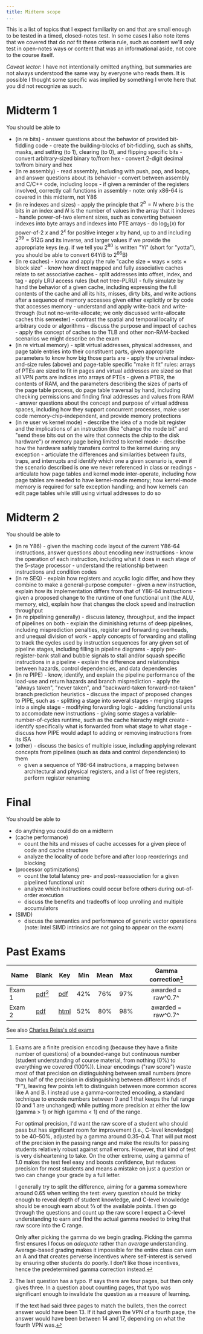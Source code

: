 ```yaml
---
title: Midterm scope
...
```


This is a list of topics that I expect familiarity on and that are small enough to be tested in a timed, closed-notes test. In some cases I also note items that we covered that do *not* fit these criteria rule, such as content we'll only test in open-notes ways or content that was an informational aside, not core to the course itself.

*Caveat lector*: I have not intentionally omitted anything, but summaries are not always understood the same way by everyone who reads them. It is possible I thought some specific was implied by something I wrote here that you did not recognize as such.

# Midterm 1

You should be able to

- (in re bits)
        - answer questions about the behavior of provided bit-fiddling code
        - create the building-blocks of bit-fiddling, such as shifts, masks, and setting (to 1), clearing (to 0), and flipping specific bits
        - convert arbitrary-sized binary to/from hex
        - convert 2-digit decimal to/from binary and hex
- (in re assembly)
        - read assembly, including with push, pop, and loops, and answer questions about its behavior
        - convert between assembly and C/C++ code, including loops
        - if given a reminder of the registers involved, correctly call functions in assembly
        - note: only x86-64 is covered in this midterm, not Y86
- (in re indexes and sizes)
        - apply the principle that $2^b = N$ where $b$ is the bits in an index and $N$ is the number of values in the array that it indexes
        - handle power-of-two element sizes, such as converting between indexes into byte arrays and indexes into PTE arrays
        - do $\log_2(x)$ for power-of-2 $x$ and $2^x$ for positive integer $x$ by hand, up to and including $2^{39} = 512$G and its inverse, and larger values if we provide the appropriate keys (e.g. if we tell you $2^{80}$ is written "Yi" (short for "yotta"), you should be able to convert $64$YiB to $2^{86}$B)
- (in re caches)
        - know and apply the rule "cache size = ways × sets × block size"
        - know how direct mapped and fully associative caches relate to set associative caches
        - split addresses into offset, index, and tag
        - apply LRU access rules (but not tree-PLRU)
        - fully simulate by hand the behavior of a given cache, including expressing the full contents of the cache and all its hits, misses, dirty bits, and write actions after a sequence of memory accesses given either explicitly or by code that accesses memory
        - understand and apply write-back and write-through (but not no-write-allocate; we only discussed write-allocate caches this semester)
        - contrast the spatial and temporal locality of arbitrary code or algorithms
        - discuss the purpose and impact of caches
        - apply the concept of caches to the TLB and other non-RAM-backed scenarios we might describe on the exam
- (in re virtual memory)
        - split virtual addresses, physical addresses, and page table entries into their constituent parts, given appropriate parameters to know how big those parts are
        - apply the universal index-and-size rules (above) and page-table specific "make it fit" rules: arrays of PTEs are sized to fit in pages and virtual addresses are sized so that all VPN parts are indices into arrays of PTEs
        - given a PTBR, the contents of RAM, and the parameters describing the sizes of parts of the page table process, do page table traversal by hand, including checking permissions and finding final addresses and values from RAM
        - answer questions about the concept and purpose of virtual address spaces, including how they support concurrent processes, make user code memory-chip-independent, and provide memory protections
- (in re user vs kernel mode)
        - describe the idea of a mode bit register and the implications of an instruction (like "change the mode bit" and "send these bits out on the wire that connects the chip to the disk hardware") or memory page being limited to kernel mode
        - describe how the hardware safely transfers control to the kernel during any exception
        - articulate the differences and similarities between faults, traps, and interrupts and identify which one a given scenario is, even if the scenario described is one we never referenced in class or readings
        - articulate how page tables and kernel mode inter-operate, including how page tables are needed to have kernel-mode memory; how kernel-mode memory is required for safe exception handling; and how kernels can edit page tables while still using virtual addresses to do so
        
# Midterm 2

You should be able to

- (in re Y86)
        - given the maching code layout of the current Y86-64 instructions, answer questions about encoding new instructions
        - know the operation of each instruction, including what it does in each stage of the 5-stage processor
        - understand the relationship between instructions and condition codes
- (in re SEQ)
        - explain how registers and acyclic logic differ, and how they combine to make a general-purpose computer
        - given a new instruction, explain how its implementation differs from that of Y86-64 instructions
        - given a proposed change to the runtime of one functional unit (the ALU, memory, etc), explain how that changes the clock speed and instruction throughput
- (in re pipelining generally)
        - discuss latency, throughput, and the impact of pipelines on both
        - explain the diminishing returns of deep pipelines, including misprediction penalties, register and forwarding overheads, and unequal division of work
        - apply concepts of forwarding and stalling to track the cycles used by instruction sequences for any given set of pipeline stages, including filling in pipeline diagrams
        - apply per-register-bank stall and bubble signals to stall and/or squash specific instructions in a pipeline
        - explain the difference and relationships between hazards, control dependencies, and data dependencies
- (in re PIPE)
        - know, identify, and explain the pipeline performance of the load-use and return hazards and branch misprediction
        - apply the "always taken", "never taken", and "backward-taken forward-not-taken" branch prediction heuristics
        - discuss the impact of proposed changes to PIPE, such as
                - splitting a stage into several stages
                - merging stages into a single stage
                - modifying forwarding logic
                - adding functional units to accomodate new instructions
                - giving some stages a variable-number-of-cycles runtime, such as the cache hierachy might create
        - identify specifically what is forwarded from what stage to what stage
        - discuss how PIPE would adapt to adding or removing instructions from its ISA
- (other)
        - discuss the basics of multiple issue, including applying relevant concepts from pipelines (such as data and control dependencies) to them
    - given a sequence of Y86-64 instructions, a mapping between architectural and physical registers, and a list of free registers, perform register renaming

# Final

You should be able to

- do anything you could do on a midterm
- (cache performance)
    - count the hits and misses of cache accesses for a given piece of code and cache structure
    - analyze the locality of code before and after loop reorderings and blocking
- (processor optimizations)
    - count the total latency pre- and post-reassociation for a given pipelined functional unit
    - analyze which instructions could occur before others during out-of-order execution
    - discuss the benefits and tradeoffs of loop unrolling and multiple accumulators
- (SIMD)
    - discuss the semantics and performance of generic vector operations (note: Intel SIMD intrinsics are not going to appear on the exam)


# Past Exams

| Name | Blank | Key | Min | Mean | Max | Gamma correction[^gamma] |
|------|-------|-----|:---:|:----:|:---:|:------------------------:|
| Exam 1 | [pdf](files/mt1.pdf)[^typo1] | [pdf](files/mt1key.pdf) | 42% | 76% | 97% | awarded = raw^0.7^ |
| Exam 2 | [pdf](files/mt2.pdf) | [html](s2022mt2key.html) | 52% | 80% | 98% | awarded = raw^0.7^ |

See also [Charles Reiss's old exams](https://www.cs.virginia.edu/~cr4bd/3330/F2021/oldexams.html)

[^typo1]:
    The last question has a typo.
    If says there are four pages, but then only gives three.
    In a question about counting pages, that typo was significant enough to invalidate the question as a measure of learning.
    
    If the text had said three pages to match the bullets, then the correct answer would have been 13.
    If it had given the VPN of a fourth page, the answer would have been between 14 and 17, depending on what the fourth VPN was.


[^gamma]:
    Exams are a finite precision encoding (because they have a finite number of questions) of a bounded-range but continuous number (student understanding of course material, from nothing (0%) to everything we covered (100%)).
    Linear encodings ("raw score") waste most of that precision on distinguishing between small numbers (more than half of the precision in distinguishing between different kinds of "F"), leaving few points left to distinguish between more common scores like A and B.
    I instead use a gamma-corrected encoding, a standard technique to encode numbers between 0 and 1 that keeps the full range (0 and 1 are unchanged) while putting more precision at either the low (gamma > 1) or high (gamma < 1) end of the range.
    
    For optimal precision, I'd want the raw score of a student who should pass but has significant room for improvement (i.e., C-level knowledge) to be 40–50%, adjusted by a gamma around 0.35–0.4.
    That will put most of the precision in the passing range and make the results for passing students relatively robust against small errors.
    However, that kind of test is very disheartening to take.
    On the other extreme, using a gamma of 1.0 makes the test feel easy and boosts confidence, but reduces precision for most students and means a mistake on just a question or two can change your grade by a full letter.
    
    I generally try to split the difference, aiming for a gamma somewhere around 0.65 when writing the test: every question should be tricky enough to reveal depth of student knowledge, and C-level knowledge should be enough earn about ⅔ of the available points.
    I then go through the questions and count up the raw score I expect a C-level understanding to earn and find the actual gamma needed to bring that raw score into the C range.
    
    Only after picking the gamma do we begin grading.
    Picking the gamma first ensures I focus on *adequate* rather than *average* understanding.
    Average-based grading makes it impossible for the entire class can earn an A and that creates perverse incentives where self-interest is served by ensuring other students do poorly.
    I don't like those incentives, hence the predetermined gamma correction instead.
